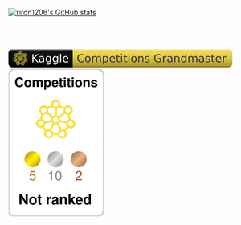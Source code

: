 <!--
# GitHub Readme Stats を利用してGitHubプロフィールをカッコよくする
# https://qiita.com/zizi4n5/items/f8076cb25bbf64a9bc1c
# GitHub Readme Stats: https://github.com/anuraghazra/github-readme-stats/blob/master/docs/readme_ja.md
-->

<!-- # 統計情報を動的生成 -->
[![riron1206's GitHub stats](https://github-readme-stats.vercel.app/api?username=riron1206)](https://github.com/riron1206/github-readme-stats)

<!-- # 統計情報を動的生成 + アイコンの表示 + カウントにprivateリポジトリを含める + リポジトリのOwnerを表示: 使えなくなった(https://github.com/anuraghazra/github-readme-stats/issues/3851) -->
<!--
<a href="https://github.com/anuraghazra/github-readme-stats">
  <img align="left" src="https://github-readme-stats-git-masterrstaa-rickstaa.vercel.app/api?username=riron1206&show_icons=truecount_private=true&show_owner=true" />
</a>
-->
<!-- # Top Languages Card: 使えなくなった(https://github.com/anuraghazra/github-readme-stats/issues/3851) -->
<!--
<a href="https://github.com/anuraghazra/github-readme-stats">
  <img align="left" src="https://github-readme-stats-git-masterrstaa-rickstaa.vercel.app/api/top-langs/?username=riron1206" />
</a>
-->

<br>
<br>
<br>
<!-- # kaggleのバッジを表示。最初動かすときだけgithub actionの手動更新が必要だった。以後はpushしたら自動で走ってそう？ -->
<!-- https://github.com/riron1206/riron1206/actions/workflows/kaggle-badges.yml で github action のログ確認できる -->
<!-- 元コードは https://github.com/spider-man-tm/kaggle-badges/blob/main/docs/README.ja-jp.md  -->
<div>
  <a href="https://www.kaggle.com/anonamename">
    <img src="./kaggle-badges/CompetitionsRank/plastic-black.svg" alt="KaggleCompetitionRank" />
  </a>
</div>

<div>
  <a href="https://www.kaggle.com/anonamename">
    <img src="./kaggle-plates/Competitions/white.svg" alt="KaggleCompetitionRank" />
  </a>
</div>
<!--
  <a href="https://www.kaggle.com/anonamename">
    <img src="./kaggle-plates/Datasets/white.svg" alt="KaggleDatasetsRank" />
  </a>
  <a href="https://www.kaggle.com/anonamename">
    <img src="./kaggle-plates/Notebooks/white.svg" alt="KaggleNotebooksRank" />
  </a>
  <a href="https://www.kaggle.com/anonamename">
    <img src="./kaggle-plates/Discussions/white.svg" alt="KaggleDiscussionsRank" />
  </a>
-->
